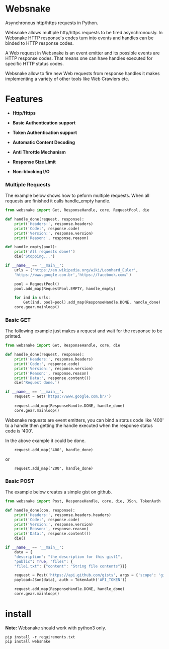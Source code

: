 # Websnake

Asynchronous http/https requests in Python.

Websnake allows multiple http/https requests to be fired asynchronously.
In Websnake HTTP response's codes turn into events and handles can be binded to
HTTP response codes. 

A Web request in Websnake is an event emitter and its possible events are HTTP
response codes. That means one can have handles executed for specific HTTP status codes.

Websnake allow to fire new Web requests from response handles it makes implementing
a variety of other tools like Web Crawlers etc. 

# Features

- **Http/Https**

- **Basic Authentication support**

- **Token Authentication support**

- **Automatic Content Decoding**

- **Anti Throttle Mechanism**
    
- **Response Size Limit**

- **Non-blocking I/O**

### Multiple Requests

The example below shows how to peform multiple requests. When all requests are finished
it calls handle_empty handle.

~~~python
from websnake import Get, ResponseHandle, core, RequestPool, die

def handle_done(request, response):
    print('Headers:', response.headers)
    print('Code:', response.code)
    print('Version:', response.version)
    print('Reason:', response.reason) 

def handle_empty(pool):
    print('All requests done!')
    die('Stopping...')

if __name__ == '__main__':
    urls = ('https://en.wikipedia.org/wiki/Leonhard_Euler', 
    'https://www.google.com.br','https://facebook.com/') 

    pool = RequestPool()
    pool.add_map(RequestPool.EMPTY, handle_empty)

    for ind in urls:
        Get(ind, pool=pool).add_map(ResponseHandle.DONE, handle_done)
    core.gear.mainloop()
~~~

### Basic GET 

The following example just makes a request and wait for the response to be printed.

~~~python
from websnake import Get, ResponseHandle, core, die

def handle_done(request, response):
    print('Headers:', response.headers)
    print('Code:', response.code)
    print('Version:', response.version)
    print('Reason:', response.reason) 
    print('Data:', response.content())
    die('Request done.')

if __name__ == '__main__':
    request = Get('https://www.google.com.br/')
    
    request.add_map(ResponseHandle.DONE, handle_done)
    core.gear.mainloop()
~~~

Websnake requests are event emitters, you can bind a status code like '400' to a handle
then getting the handle executed when the response status code is '400'.

In the above example it could be done.

~~~
    request.add_map('400', handle_done)
~~~

or 

~~~
    request.add_map('200', handle_done)
~~~

### Basic POST 

The example below creates a simple gist on github.

~~~python
from websnake import Post, ResponseHandle, core, die, JSon, TokenAuth

def handle_done(con, response):
    print('Headers:', response.headers.headers)
    print('Code:', response.code)
    print('Version:', response.version)
    print('Reason:', response.reason) 
    print('Data:', response.content())
    die()

if __name__ == '__main__':
    data = {
    "description": "the description for this gist1",
    "public": True, "files": {
    "file1.txt": {"content": "String file contents"}}}

    request = Post('https://api.github.com/gists', args = {'scope': 'gist'},
    payload=JSon(data), auth = TokenAuth('API_TOKEN'))

    request.add_map(ResponseHandle.DONE, handle_done)
    core.gear.mainloop()
~~~

# install

**Note:** Websnake should work with python3 only.

~~~
pip install -r requirements.txt
pip install websnake
~~~
